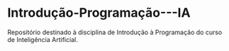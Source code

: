 # Introdução-Programação---IA
Repositório destinado à disciplina de Introdução à Programação do curso de Inteligência Artificial.
